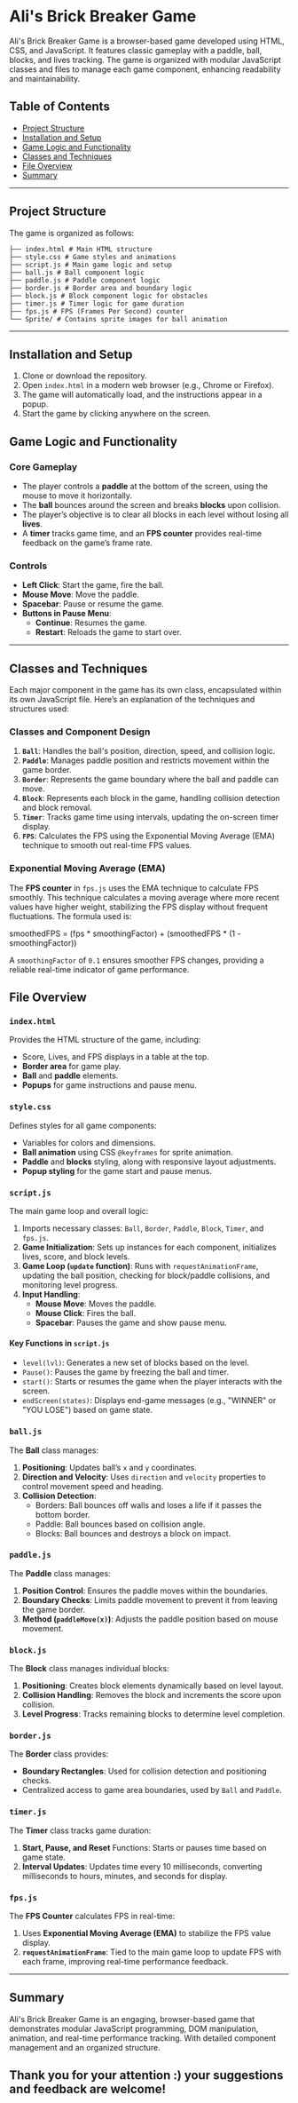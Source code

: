 # Ali's Brick Breaker Game

Ali's Brick Breaker Game is a browser-based game developed using HTML, CSS, and JavaScript. It features classic gameplay with a paddle, ball, blocks, and lives tracking. The game is organized with modular JavaScript classes and files to manage each game component, enhancing readability and maintainability.

## Table of Contents
- [Project Structure](#project-structure)
- [Installation and Setup](#installation-and-setup)
- [Game Logic and Functionality](#game-logic-and-functionality)
- [Classes and Techniques](#classes-and-techniques)
- [File Overview](#file-overview)
- [Summary](#summary)

---

## Project Structure

The game is organized as follows:
```
├── index.html # Main HTML structure 
├── style.css # Game styles and animations
├── script.js # Main game logic and setup
├── ball.js # Ball component logic 
├── paddle.js # Paddle component logic 
├── border.js # Border area and boundary logic 
├── block.js # Block component logic for obstacles 
├── timer.js # Timer logic for game duration 
├── fps.js # FPS (Frames Per Second) counter 
└── Sprite/ # Contains sprite images for ball animation
```

---

## Installation and Setup

1. Clone or download the repository.
2. Open `index.html` in a modern web browser (e.g., Chrome or Firefox).
3. The game will automatically load, and the instructions appear in a popup.
4. Start the game by clicking anywhere on the screen.


## Game Logic and Functionality

### Core Gameplay
- The player controls a **paddle** at the bottom of the screen, using the mouse to move it horizontally.
- The **ball** bounces around the screen and breaks **blocks** upon collision.
- The player’s objective is to clear all blocks in each level without losing all **lives**.
- A **timer** tracks game time, and an **FPS counter** provides real-time feedback on the game’s frame rate.

### Controls
- **Left Click**: Start the game, fire the ball.
- **Mouse Move**: Move the paddle.
- **Spacebar**: Pause or resume the game.
- **Buttons in Pause Menu**:
  - **Continue**: Resumes the game.
  - **Restart**: Reloads the game to start over.

---

## Classes and Techniques

Each major component in the game has its own class, encapsulated within its own JavaScript file. Here’s an explanation of the techniques and structures used:

### Classes and Component Design
1. **`Ball`**: Handles the ball's position, direction, speed, and collision logic.
2. **`Paddle`**: Manages paddle position and restricts movement within the game border.
3. **`Border`**: Represents the game boundary where the ball and paddle can move.
4. **`Block`**: Represents each block in the game, handling collision detection and block removal.
5. **`Timer`**: Tracks game time using intervals, updating the on-screen timer display.
6. **`FPS`**: Calculates the FPS using the Exponential Moving Average (EMA) technique to smooth out real-time FPS values.

### Exponential Moving Average (EMA)
The **FPS counter** in `fps.js` uses the EMA technique to calculate FPS smoothly. This technique calculates a moving average where more recent values have higher weight, stabilizing the FPS display without frequent fluctuations. The formula used is:

smoothedFPS = (fps * smoothingFactor) + (smoothedFPS * (1 - smoothingFactor))

A `smoothingFactor` of `0.1` ensures smoother FPS changes, providing a reliable real-time indicator of game performance.


## File Overview

### `index.html`
Provides the HTML structure of the game, including:
- Score, Lives, and FPS displays in a table at the top.
- **Border area** for game play.
- **Ball** and **paddle** elements.
- **Popups** for game instructions and pause menu.

### `style.css`
Defines styles for all game components:
- Variables for colors and dimensions.
- **Ball animation** using CSS `@keyframes` for sprite animation.
- **Paddle** and **blocks** styling, along with responsive layout adjustments.
- **Popup styling** for the game start and pause menus.

### `script.js`
The main game loop and overall logic:
1. Imports necessary classes: `Ball`, `Border`, `Paddle`, `Block`, `Timer`, and `fps.js`.
2. **Game Initialization**: Sets up instances for each component, initializes lives, score, and block levels.
3. **Game Loop (`update` function)**: Runs with `requestAnimationFrame`, updating the ball position, checking for block/paddle collisions, and monitoring level progress.
4. **Input Handling**:
   - **Mouse Move**: Moves the paddle.
   - **Mouse Click**: Fires the ball.
   - **Spacebar**: Pauses the game and show pause menu.

#### Key Functions in `script.js`
- `level(lvl)`: Generates a new set of blocks based on the level.
- `Pause()`: Pauses the game by freezing the ball and timer.
- `start()`: Starts or resumes the game when the player interacts with the screen.
- `endScreen(states)`: Displays end-game messages (e.g., "WINNER" or "YOU LOSE") based on game state.

### `ball.js`
The **Ball** class manages:
1. **Positioning**: Updates ball’s `x` and `y` coordinates.
2. **Direction and Velocity**: Uses `direction` and `velocity` properties to control movement speed and heading.
3. **Collision Detection**:
   - Borders: Ball bounces off walls and loses a life if it passes the bottom border.
   - Paddle: Ball bounces based on collision angle.
   - Blocks: Ball bounces and destroys a block on impact.

### `paddle.js`
The **Paddle** class manages:
1. **Position Control**: Ensures the paddle moves within the boundaries.
2. **Boundary Checks**: Limits paddle movement to prevent it from leaving the game border.
3. **Method (`paddleMove(x)`)**: Adjusts the paddle position based on mouse movement.

### `block.js`
The **Block** class manages individual blocks:
1. **Positioning**: Creates block elements dynamically based on level layout.
2. **Collision Handling**: Removes the block and increments the score upon collision.
3. **Level Progress**: Tracks remaining blocks to determine level completion.

### `border.js`
The **Border** class provides:
- **Boundary Rectangles**: Used for collision detection and positioning checks.
- Centralized access to game area boundaries, used by `Ball` and `Paddle`.

### `timer.js`
The **Timer** class tracks game duration:
1. **Start, Pause, and Reset** Functions: Starts or pauses time based on game state.
2. **Interval Updates**: Updates time every 10 milliseconds, converting milliseconds to hours, minutes, and seconds for display.

### `fps.js`
The **FPS Counter** calculates FPS in real-time:
1. Uses **Exponential Moving Average (EMA)** to stabilize the FPS value display.
2. **`requestAnimationFrame`**: Tied to the main game loop to update FPS with each frame, improving real-time performance feedback.

---

## Summary

Ali's Brick Breaker Game is an engaging, browser-based game that demonstrates modular JavaScript programming, DOM manipulation, animation, and real-time performance tracking. With detailed component management and an organized structure.


## Thank you for your attention :) your suggestions and feedback are welcome!